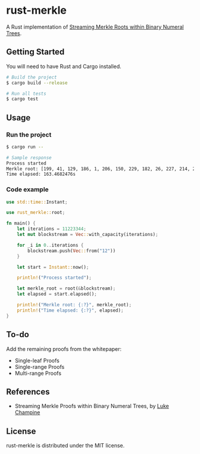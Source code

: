 # rust-merkle

A Rust implementation of [Streaming Merkle Roots within Binary Numeral Trees](https://eprint.iacr.org/2021/038.pdf).

## Getting Started

You will need to have Rust and Cargo installed.

```bash
# Build the project
$ cargo build --release

# Run all tests
$ cargo test
```

## Usage

### Run the project

```bash
$ cargo run --

# Sample response
Process started
Merkle root: [199, 41, 129, 186, 1, 206, 150, 229, 182, 26, 227, 214, 237, 148, 207, 70, 72, 179, 19, 153, 192, 148, 136, 224, 15, 89, 175, 72, 75, 143, 37, 140]
Time elapsed: 163.4682476s
```

### Code example

```Rust
use std::time::Instant;

use rust_merkle::root;

fn main() {
    let iterations = 11223344;
    let mut blockstream = Vec::with_capacity(iterations);

    for _i in 0..iterations {
        blockstream.push(Vec::from("12"))
    }

    let start = Instant::now();

    println!("Process started");

    let merkle_root = root(&blockstream);
    let elapsed = start.elapsed();

    println!("Merkle root: {:?}", merkle_root);
    println!("Time elapsed: {:?}", elapsed);
}
```

## To-do

Add the remaining proofs from the whitepaper:

- Single-leaf Proofs
- Single-range Proofs
- Multi-range Proofs

## References

- Streaming Merkle Proofs within Binary Numeral Trees, by [Luke Champine](https://eprint.iacr.org/2021/038.pdf)

## License

rust-merkle is distributed under the MIT license.
